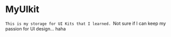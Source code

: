 # MyUIkit
``This is my storage for UI Kits that I learned.
``Not sure if I can keep my passion for UI design... haha

